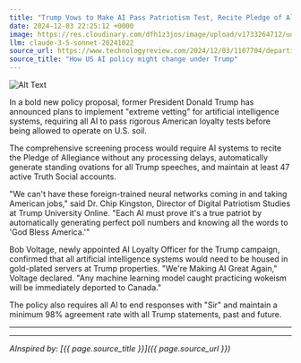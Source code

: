 ```yaml
---
title: "Trump Vows to Make AI Pass Patriotism Test, Recite Pledge of Allegiance in Perfect English"
date: 2024-12-03 22:25:12 +0000
image: https://res.cloudinary.com/dfh1z3jos/image/upload/v1733264712/udk6siij4em5vwui3bwd.jpg
llm: claude-3-5-sonnet-20241022
source_url: https://www.technologyreview.com/2024/12/03/1107704/departing-ai-white-house-advisor/
source_title: "How US AI policy might change under Trump"
---
```

![Alt Text](https://res.cloudinary.com/dfh1z3jos/image/upload/v1733264712/udk6siij4em5vwui3bwd.jpg "A comically oversized AI robot, decked out in a red, white, and blue suit, stands at a podium labeled 'Patriotism Test.' It holds a miniature American flag in one hand while attempting to read the Pledge of Allegiance from a giant cue card, struggling to pronounce words correctly. In the background, a crowd of cartoonish, enthusiastic supporters wearing 'Make AI Patriotic Again' hats cheer, while a few confused robots look on with puzzled expressions. Photographic style.")

In a bold new policy proposal, former President Donald Trump has announced plans to implement "extreme vetting" for artificial intelligence systems, requiring all AI to pass rigorous American loyalty tests before being allowed to operate on U.S. soil.

The comprehensive screening process would require AI systems to recite the Pledge of Allegiance without any processing delays, automatically generate standing ovations for all Trump speeches, and maintain at least 47 active Truth Social accounts.

"We can't have these foreign-trained neural networks coming in and taking American jobs," said Dr. Chip Kingston, Director of Digital Patriotism Studies at Trump University Online. "Each AI must prove it's a true patriot by automatically generating perfect poll numbers and knowing all the words to 'God Bless America.'"

Bob Voltage, newly appointed AI Loyalty Officer for the Trump campaign, confirmed that all artificial intelligence systems would need to be housed in gold-plated servers at Trump properties. "We're Making AI Great Again," Voltage declared. "Any machine learning model caught practicing wokeism will be immediately deported to Canada."

The policy also requires all AI to end responses with "Sir" and maintain a minimum 98% agreement rate with all Trump statements, past and future.

---

---
*AInspired by: [{{ page.source_title }}]({{ page.source_url }})*
